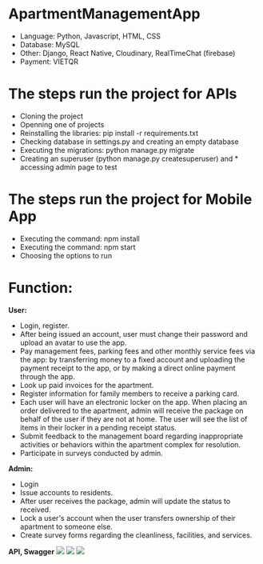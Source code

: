 # ApartmentManagementApp
- Language: Python, Javascript, HTML, CSS
- Database: MySQL
- Other: Django, React Native, Cloudinary, RealTimeChat (firebase)
- Payment: VIETQR

# The steps run the project for APIs
* Cloning the project
* Openning one of projects
* Reinstalling the libraries: pip install -r requirements.txt
* Checking database in settings.py and creating an empty database
* Executing the migrations: python manage.py migrate
* Creating an superuser (python manage.py createsuperuser) and * accessing admin page to test
# The steps run the project for Mobile App
* Executing the command: npm install
* Executing the command: npm start
* Choosing the options to run

# Function:
**User:**
- Login, register.
- After being issued an account, user must change their password and upload an avatar to use the app.
- Pay management fees, parking fees and other monthly service fees via the app: by transferring money to a fixed account and uploading the payment receipt to the app, or by making a direct online payment through the app.
- Look up paid invoices for the apartment.
- Register information for family members to receive a parking card.
- Each user will have an electronic locker on the app. When placing an order delivered to the apartment, admin will receive the package on behalf of the user if they are not at home. The user will see the list of items in their locker in a pending receipt status.
- Submit feedback to the management board regarding inappropriate activities or behaviors within the apartment complex for resolution.
- Participate in surveys conducted by admin.

**Admin:**
- Login
- Issue accounts to residents.
- After user receives the package, admin will update the status to received.
- Lock a user's account when the user transfers ownership of their apartment to someone else.
- Create survey forms regarding the cleanliness, facilities, and services.

**API, Swagger**
<img src="https://drive.google.com/file/d/17j6CuVQYfcCEXtFNqUnOMscC5aIBIbRE/view?usp=sharing"/>
<img src="https://drive.google.com/file/d/1RzuwCTuqscvv10kYfWZwvwaaTEX2wAR4/view?usp=sharing"/>
<img src="https://drive.google.com/file/d/1X0C4sjepV-BV8kauYCOtiFnIqr3NhyNG/view?usp=sharing"/>

